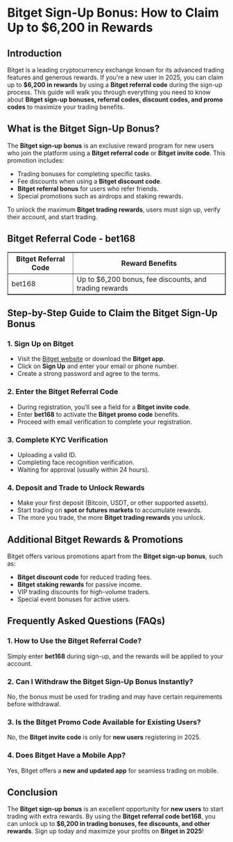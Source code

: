 <h1>Bitget Sign-Up Bonus: How to Claim Up to $6,200 in Rewards</h1>
<h2>Introduction</h2>
<p>Bitget is a leading cryptocurrency exchange known for its advanced trading features and generous rewards. If you're a new user in 2025, you can claim up to <strong>$6,200 in rewards</strong> by using a <strong>Bitget referral code</strong> during the sign-up process. This guide will walk you through everything you need to know about <strong>Bitget sign-up bonuses, referral codes, discount codes, and promo codes</strong> to maximize your trading benefits.</p>

<h2>What is the Bitget Sign-Up Bonus?</h2>
<p>The <strong>Bitget sign-up bonus</strong> is an exclusive reward program for new users who join the platform using a <strong>Bitget referral code</strong> or <strong>Bitget invite code</strong>. This promotion includes:</p>
<ul>
    <li>Trading bonuses for completing specific tasks.</li>
    <li>Fee discounts when using a <strong>Bitget discount code</strong>.</li>
    <li><strong>Bitget referral bonus</strong> for users who refer friends.</li>
    <li>Special promotions such as airdrops and staking rewards.</li>
</ul>
<p>To unlock the maximum <strong>Bitget trading rewards</strong>, users must sign up, verify their account, and start trading.</p>

<h2>Bitget Referral Code - bet168</h2>
<table border="1">
    <tr>
        <th>Bitget Referral Code</th>
        <th>Reward Benefits</th>
    </tr>
    <tr>
        <td>bet168</td>
        <td>Up to $6,200 bonus, fee discounts, and trading rewards</td>
    </tr>
</table>

<h2>Step-by-Step Guide to Claim the Bitget Sign-Up Bonus</h2>

<h3>1. Sign Up on Bitget</h3>
<ul>
    <li>Visit the <a href="https://partner.bitget.com/bg/1t4kmgh9">Bitget website</a> or download the <strong>Bitget app</strong>.</li>
    <li>Click on <strong>Sign Up</strong> and enter your email or phone number.</li>
    <li>Create a strong password and agree to the terms.</li>
</ul>

<h3>2. Enter the Bitget Referral Code</h3>
<ul>
    <li>During registration, you’ll see a field for a <strong>Bitget invite code</strong>.</li>
    <li>Enter <strong>bet168</strong> to activate the <strong>Bitget promo code</strong> benefits.</li>
    <li>Proceed with email verification to complete your registration.</li>
</ul>

<h3>3. Complete KYC Verification</h3>
<ul>
    <li>Uploading a valid ID.</li>
    <li>Completing face recognition verification.</li>
    <li>Waiting for approval (usually within 24 hours).</li>
</ul>

<h3>4. Deposit and Trade to Unlock Rewards</h3>
<ul>
    <li>Make your first deposit (Bitcoin, USDT, or other supported assets).</li>
    <li>Start trading on <strong>spot or futures markets</strong> to accumulate rewards.</li>
    <li>The more you trade, the more <strong>Bitget trading rewards</strong> you unlock.</li>
</ul>

<h2>Additional Bitget Rewards & Promotions</h2>
<p>Bitget offers various promotions apart from the <strong>Bitget sign-up bonus</strong>, such as:</p>
<ul>
    <li><strong>Bitget discount code</strong> for reduced trading fees.</li>
    <li><strong>Bitget staking rewards</strong> for passive income.</li>
    <li>VIP trading discounts for high-volume traders.</li>
    <li>Special event bonuses for active users.</li>
</ul>

<h2>Frequently Asked Questions (FAQs)</h2>

<h3>1. How to Use the Bitget Referral Code?</h3>
<p>Simply enter <strong>bet168</strong> during sign-up, and the rewards will be applied to your account.</p>

<h3>2. Can I Withdraw the Bitget Sign-Up Bonus Instantly?</h3>
<p>No, the bonus must be used for trading and may have certain requirements before withdrawal.</p>

<h3>3. Is the Bitget Promo Code Available for Existing Users?</h3>
<p>No, the <strong>Bitget invite code</strong> is only for <strong>new users</strong> registering in 2025.</p>

<h3>4. Does Bitget Have a Mobile App?</h3>
<p>Yes, Bitget offers a <strong>new and updated app</strong> for seamless trading on mobile.</p>

<h2>Conclusion</h2>
<p>The <strong>Bitget sign-up bonus</strong> is an excellent opportunity for <strong>new users</strong> to start trading with extra rewards. By using the <strong>Bitget referral code bet168</strong>, you can unlock up to <strong>$6,200 in trading bonuses, fee discounts, and other rewards</strong>. Sign up today and maximize your profits on <strong>Bitget in 2025</strong>!</p>
